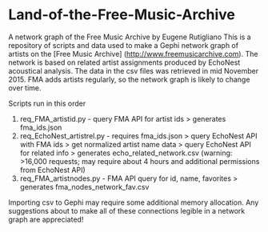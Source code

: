 # Land-of-the-Free-Music-Archive
A network graph of the Free Music Archive by Eugene Rutigliano
This is a repository of scripts and data used to make a Gephi network graph of artists on the [Free Music Archive] (http://www.freemusicarchive.com).  The network is based on related artist assignments produced by EchoNest acoustical analysis.  The data in the csv files was retrieved in mid November 2015.  FMA adds artists regularly, so the network graph is likely to change over time.

Scripts run in this order

1. req_FMA_artistid.py - query FMA API for artist ids >  generates fma_ids.json 
2. req_EchoNest_artistrel.py - requires fma_ids.json > query EchoNest API with FMA ids > get normalized artist name data > query EchoNest API for related info > generates echo_related_network.csv (warning: >16,000 requests; may require about 4 hours and additional permissions from EchoNest API)
3. req_FMA_artistnodes.py - FMA API query for id, name, favorites > generates fma_nodes_network_fav.csv

Importing csv to Gephi may require some additional memory allocation.  Any suggestions about to make all of these connections legible in a network graph are appreciated!


